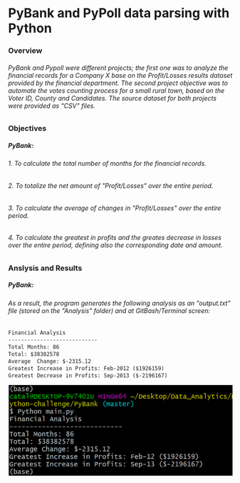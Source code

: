 # PyBank and PyPoll data parsing with Python

### Overview

###### PyBank and Pypoll were different projects; the first one was to analyze the financial records for a Company X base on the Profit/Losses results dataset provided by the financial department. The second project objective was to automate the votes counting process for a small rural town, based on the Voter ID, County and Candidates. The source dataset for both projects were provided as "CSV" files.

### Objectives

##### PyBank:

###### 1. To calculate the total number of months for the financial records.
###### 2. To totalize the net amount of "Profit/Losses" over the entire period.
###### 3. To calculate the average of changes in "Profit/Losses" over the entire period.
###### 4. To calculate the greatest in profits and the greates decrease in losses over the entire period, defining also the corresponding date and amount.

### Anslysis and Results

##### PyBank:

###### As a result, the program generates the following analysis as an "output.txt" file (stored on the "Analysis" folder) and at GitBash/Terminal screen:
  ```text
  Financial Analysis
  ----------------------------
  Total Months: 86
  Total: $38382578
  Average  Change: $-2315.12
  Greatest Increase in Profits: Feb-2012 ($1926159)
  Greatest Decrease in Profits: Sep-2013 ($-2196167)
  ```
![PyBank](PyBank/Images/Git_Bash_Results.png)
	
	
